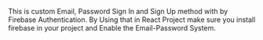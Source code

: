 This is custom Email, Password Sign In and Sign Up method with by Firebase Authentication.
By Using that in React Project make sure you install firebase in your project and Enable the Email-Password System.
